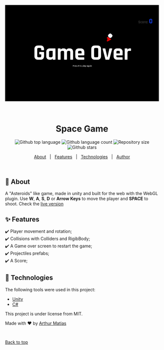 <div align="center" id="top"> 
  <img src="./assets/SpaceGame.png" alt="Space Game" />

  &#xa0;

  <!-- <a href="https://spacegame.netlify.app">Demo</a> -->
</div>

<h1 align="center">Space Game</h1>

<p align="center">
  <img alt="Github top language" src="https://img.shields.io/github/languages/top/Arthur-Matias/space-game?color=56BEB8">

  <img alt="Github language count" src="https://img.shields.io/github/languages/count/Arthur-Matias/space-game?color=56BEB8">

  <img alt="Repository size" src="https://img.shields.io/github/repo-size/Arthur-Matias/space-game?color=56BEB8">

<!--   <img alt="License" src="https://img.shields.io/github/license/Arthur-Matias/space-game?color=56BEB8"> -->

  <!-- <img alt="Github issues" src="https://img.shields.io/github/issues/Arthur-Matias/space-game?color=56BEB8" /> -->

  <!-- <img alt="Github forks" src="https://img.shields.io/github/forks/Arthur-Matias/space-game?color=56BEB8" /> -->

  <img alt="Github stars" src="https://img.shields.io/github/stars/Arthur-Matias/space-game?color=56BEB8" />
</p>

<!-- Status -->

<!-- <h4 align="center"> 
	🚧  Space Game 🚀 Under construction...  🚧
</h4> 

<hr> -->

<p align="center">
  <a href="#dart-about">About</a> &#xa0; | &#xa0; 
  <a href="#sparkles-features">Features</a> &#xa0; | &#xa0;
  <a href="#rocket-technologies">Technologies</a> &#xa0; | &#xa0;
<!--   <a href="#memo-license">License</a> &#xa0; | &#xa0; -->
  <a href="https://github.com/Arthur-Matias" target="_blank">Author</a>
</p>

<br>

## :dart: About ##

A "Asteroids" like game, made in unity and built for the web with the WebGL plugin. Use <b>W</b>, <b>A</b>, <b>S</b>, <b>D</b> or <b>Arrow Keys</b> to move the player and <b>SPACE</b> to shoot. Check the [live version](https://arthur-matias.github.io/space-game/)

## :sparkles: Features ##

:heavy_check_mark: Player movement and rotation;\
:heavy_check_mark: Collisions with Colliders and RigibBody;\
:heavy_check_mark: A Game over screen to restart the game;\
:heavy_check_mark: Projectiles prefabs;\
:heavy_check_mark: A Score;

## :rocket: Technologies ##

The following tools were used in this project:

- [Unity](https://unity.com/)
- [C#](https://docs.microsoft.com/pt-br/dotnet/csharp/)

This project is under license from MIT.


Made with :heart: by <a href="https://github.com/Arthur-Matias" target="_blank">Arthur Matias</a>

&#xa0;

<a href="#top">Back to top</a>
